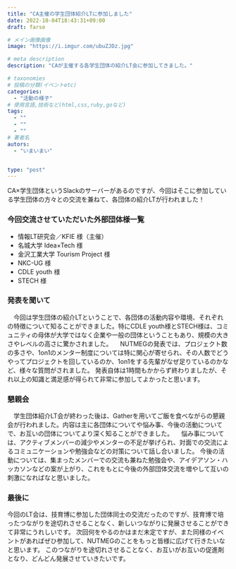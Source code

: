 ```yaml
---
title: "CA主催の学生団体紹介LTに参加しました"
date: 2022-10-04T18:43:31+09:00
draft: farse

# メイン画像画像
image: "https://i.imgur.com/ubuZJDz.jpg"

# meta description
description: "CAが主催する各学生団体の紹介LT会に参加してきました。"

# taxonomies
# 投稿の分類(イベントetc)
categories:
  - "活動の様子"
# 使用言語,技術など(html,css,ruby,goなど)
tags:
  - ""
  - ""
  - ""
# 著者名
autors:
  - "いまいまい"


type: "post"
---
```

CA×学生団体というSlackのサーバーがあるのですが、今回はそこに参加している学生団体の方々との交流を兼ねて、各団体の紹介LTが行われました！

### 今回交流させていただいた外部団体様一覧
- 情報LT研究会／KFIE 様（主催）
- 名城大学 Idea×Tech 様
- 金沢工業大学 Tourism Project 様
- NKC-UG 様
- CDLE youth 様
- STECH 様

### 発表を聞いて
　今回は学生団体の紹介LTということで、各団体の活動内容や環境、それぞれの特徴について知ることができました。特にCDLE youth様とSTECH様は、コミュニティの母体が大学ではなく企業や一般の団体ということもあり、規模の大きさやレベルの高さに驚かされました。
　NUTMEGの発表では、プロジェクト数の多さや、1on1のメンター制度については特に関心が寄せられ、その人数でどうやってプロジェクトを回しているのか、1on1をする先輩がなぜ足りているのかなど、様々な質問がされました。
 発表自体は1時間もかからず終わりましたが、それ以上の知識と満足感が得られて非常に参加してよかったと思います。
 
### 懇親会
　学生団体紹介LT会が終わった後は、Gatherを用いてご飯を食べながらの懇親会が行われました。内容は主に各団体についてや悩み事、今後の活動についてで、お互いの団体についてより深く知ることができました。
　悩み事については、アクティブメンバーの減少やメンターの不足が挙げられ、対面での交流によるコミュニケーションや勉強会などの対策について話し合いました。
 今後の活動については、集まったメンバーでの交流も兼ねた勉強会や、アイデアソン・ハッカソンなどの案が上がり、これをもとに今後の外部団体交流を増やして互いの刺激になればなと思いました。
 
### 最後に
 今回のLT会は、技育博に参加した団体同士の交流だったのですが、技育博で培ったつながりを途切れさせることなく、新しいつながりに発展させることができて非常にうれしいです。
 次回何をやるのかはまだ未定ですが、また同様のイベントがあればぜひ参加して、NUTMEGのことをもっと皆様に広げて行きたいなと思います。
 このつながりを途切れさせることなく、お互いがお互いの促進剤となり、どんどん発展させていきたいです。